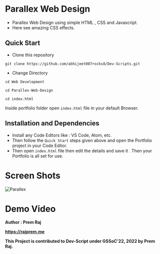 
# **Parallex Web Design**

- Parallex Web Design using simple HTML , CSS and Javascript. 
- Here see amazing CSS effects.


## **Quick Start**
- Clone this repository

``` 
git clone https://github.com/abhijeet007rocks8/Dev-Scripts.git
```
- Change Directory

```
cd Web Development
```
```
cd Parallex-Web-Design
```
```
cd index.html
```
Inside portfolio folder open ```index.html``` file in your default Browser.

## **Installation and Dependencies**

- Install any Code Editors like : VS Code, Atom, etc.
- Then follow the ```Quick Start``` steps given above and open the Portfolio project in your Code Editor.
- Then open ```index.html``` file then edit the details and save it . Then your Portfolio is all set for use.

# **Screen Shots**

<img src="https://i.ibb.co/gPCPr2k/Parallex.png" alt="Parallex" border="0">

# **Demo Video**




**Author : Prem Raj**

**https://rajprem.me**

**This Project is contributed to Dev-Script under GSSoC'22, 2022 by Prem Raj.**